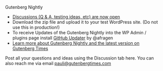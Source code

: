 Gutenberg Nightly

- [Discussions (Q & A, testing ideas, etc)  are now open](https://github.com/bph/gutenberg/discussions)
- Download the zip file and upload it to your test WordPress site. (Do not use this in production!) 
- To receive Updates of the Gutenberg Nightly  into the WP Admin / plugins  page install [GitHub Updater](https://github.com/afragen/github-updater/releases/latest) by @afragen
- [Learn more about Gutenberg Nightly and the latest version on Gutenberg Times](https://gutenbergtimes.com/need-a-zip-from-master/#nightly)

Post all your questions and ideas using the Discussion tab here. You can also reach me via email pauli@gutenbergtimes.com